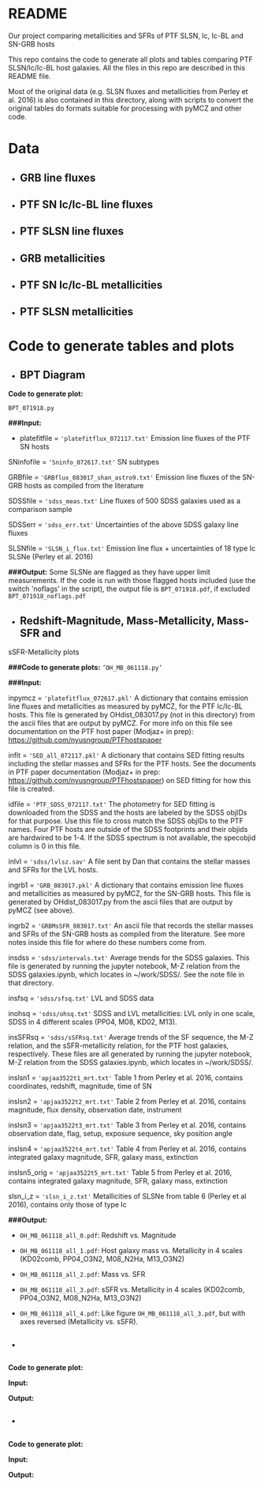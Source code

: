 # README
Our project comparing metallicities and SFRs of PTF SLSN, Ic, Ic-BL and SN-GRB hosts

This repo contains the code to generate all plots and tables comparing PTF SLSN/Ic/Ic-BL host galaxies. All the files in this repo are described in this README file. 

Most of the original data (e.g. SLSN fluxes and metallicities from Perley et al. 2016) is also contained in this directory, along with scripts to convert the original tables do formats suitable for processing with pyMCZ and other code.





# Data

* ## GRB line fluxes
* ## PTF SN Ic/Ic-BL line fluxes
* ## PTF SLSN line fluxes
* ## GRB metallicities
* ## PTF SN Ic/Ic-BL metallicities
* ## PTF SLSN metallicities





# Code to generate tables and plots

* ## BPT Diagram
**Code to generate plot:** 

`BPT_071918.py`

**###Input:**

* platefitfile = `'platefitflux_072117.txt'`
Emission line fluxes of the PTF SN hosts

SNinfofile = `'Sninfo_072617.txt'`
SN subtypes

GRBfile = `'GRBflux_083017_shan_astro9.txt'`
Emission line fluxes of the SN-GRB hosts as compiled from the literature

SDSSfile = `'sdss_meas.txt'`
Line fluxes of 500 SDSS galaxies used as a comparison sample 

SDSSerr = `'sdss_err.txt'`
Uncertainties of the above SDSS galaxy line fluxes

SLSNfile = `'SLSN_i_flux.txt'`
Emission line flux + uncertainties of 18 type Ic SLSNe (Perley et al. 2016)

**###Output:**
Some SLSNe are flagged as they have upper limit measurements. If the code is run with those flagged hosts included (use the switch 'noflags' in the script), the output file is `BPT_071918.pdf`, if excluded  `BPT_071918_noflags.pdf`











* ## Redshift-Magnitude, Mass-Metallicity, Mass-SFR and 
sSFR-Metallicity plots

**###Code to generate plots:** `’OH_MB_061118.py’`

**###Input:**

inpymcz = `'platefitflux_072617.pkl'`
A dictionary that contains emission line fluxes and metallicities as measured by pyMCZ, for the PTF Ic/Ic-BL hosts. This file is generated by OHdist_083017.py (not in this directory) from the ascii files that are output by pyMCZ. For more info on this file see documentation on the PTF host paper (Modjaz+ in prep): https://github.com/nyusngroup/PTFhostspaper

infit = `'SED_all_072117.pkl'`
A dictionary that contains SED fitting results including the stellar masses and SFRs for the PTF hosts. See the documents in PTF paper documentation (Modjaz+ in prep: https://github.com/nyusngroup/PTFhostspaper) on SED fitting for how this file is created.

idfile = `'PTF_SDSS_072117.txt'`
The photometry for SED fitting is downloaded from the SDSS and the hosts are labeled by the SDSS objIDs for that purpose. Use this file to cross match the SDSS objIDs to the PTF names. Four PTF hosts are outside of the SDSS footprints and their objids are hardwired to be 1-4. If the SDSS spectrum is not available, the specobjid column is 0 in this file.

inlvl = `'sdss/lvlsz.sav'`
A file sent by Dan that contains the stellar masses and SFRs for the LVL hosts.

ingrb1 = `'GRB_083017.pkl'`
A dictionary that contains emission line fluxes and metallicities as measured by pyMCZ, for the SN-GRB hosts. This file is generated by OHdist_083017.py from the ascii files that are output by pyMCZ (see above).

ingrb2 = `'GRBMsSFR_083017.txt'`
An ascii file that records the stellar masses and SFRs of the SN-GRB hosts as compiled from the literature. See more notes inside this file for where do these numbers come from.

insdss = `'sdss/intervals.txt'`
Average trends for the SDSS galaxies. This file is generated by running the jupyter notebook, M-Z relation from the SDSS galaxies.ipynb, which locates in ~/work/SDSS/. See the note file in that directory.

insfsq = `'sdss/sfsq.txt'`
LVL and SDSS data 

inohsq = `'sdss/ohsq.txt'`
SDSS and LVL metallicities: LVL only in one scale, SDSS in 4 different scales (PP04, M08, KD02, M13).

insSFRsq = `'sdss/sSFRsq.txt'`
Average trends of the SF sequence, the M-Z relation, and the sSFR-metallicity relation, for the PTF host galaxies, respectively. These files are all generated by running the jupyter notebook, M-Z relation from the SDSS galaxies.ipynb, which locates in ~/work/SDSS/.

inslsn1 = `'apjaa3522t1_mrt.txt'` 
Table 1 from Perley et al. 2016, contains coordinates, redshift, magnitude, time of SN

inslsn2 = `'apjaa3522t2_mrt.txt'` 
Table 2 from Perley et al. 2016, contains magnitude, flux density, observation date, instrument

inslsn3 = `'apjaa3522t3_mrt.txt'` 
Table 3 from Perley et al. 2016, contains observation date, flag, setup, exposure sequence, sky position angle

inslsn4 = `'apjaa3522t4_mrt.txt'` 
Table 4 from Perley et al. 2016, contains integrated galaxy magnitude, SFR, galaxy mass, extinction

inslsn5_orig = `'apjaa3522t5_mrt.txt'`
Table 5 from Perley et al. 2016, contains integrated galaxy magnitude, SFR, galaxy mass, extinction

slsn_i_z = `'slsn_i_z.txt'`
Metallicities of SLSNe from table 6 (Perley et al 2016), contains only those of type Ic

**###Output:**

* `OH_MB_061118_all_0.pdf`: Redshift vs. Magnitude

* `OH_MB_061118_all_1.pdf`: Host galaxy mass vs. Metallicity in 4 scales (KD02comb, PP04_O3N2, M08_N2Ha, M13_O3N2)

* `OH_MB_061118_all_2.pdf`: Mass vs. SFR

* `OH_MB_061118_all_3.pdf`: sSFR vs. Metallicity in 4 scales (KD02comb, PP04_O3N2, M08_N2Ha, M13_O3N2)

* `OH_MB_061118_all_4.pdf`: Like figure `OH_MB_061118_all_3.pdf`, but with axes reversed (Metallicity vs. sSFR).






* ## 

**Code to generate plot:** 

**Input:**

**Output:**

* ## 

**Code to generate plot:** 

**Input:**

**Output:**



